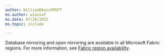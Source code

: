 ```yaml
---
author: WilliamDAssafMSFT
ms.author: wiassaf
ms.date: 07/28/2025
ms.topic: include

---
```


Database mirroring and open mirroring are available in all Microsoft Fabric regions. For more information, see [Fabric region availability](../../admin/region-availability.md).

